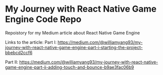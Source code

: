 # My Journey with React Native Game Engine Code Repo
Repoistory for my Medium article about React Native Game Engine

Links to the article: 
Part I: https://medium.com/@williamyang93/my-journey-with-react-native-game-engine-part-i-starting-the-project-bbebcd2ccf6

Part II: https://medium.com/@williamyang93/my-journey-with-react-native-game-engine-part-ii-adding-touch-and-bounce-b9ae3fac06b9
